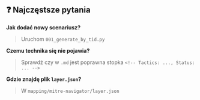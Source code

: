 ## ❓ Najczęstsze pytania

**Jak dodać nowy scenariusz?**
> Uruchom `001_generate_by_tid.py`

**Czemu technika się nie pojawia?**
> Sprawdź czy w `.md` jest poprawna stopka `<!-- Tactics: ..., Status: ... -->`

**Gdzie znajdę plik `layer.json`?**
> W `mapping/mitre-navigator/layer.json`